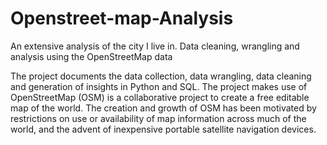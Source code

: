 # Openstreet-map-Analysis
An extensive analysis of the city I live in. Data cleaning, wrangling and analysis using the OpenStreetMap data

The project documents the data collection, data wrangling, data cleaning and generation of insights in Python and SQL. The project makes use of 
OpenStreetMap (OSM) is a collaborative project to create a free editable map of the world. The creation and growth of OSM has been motivated by restrictions on use or availability of map information across much of the world, and the advent of inexpensive portable satellite navigation devices.

